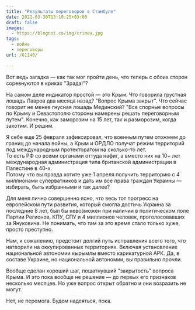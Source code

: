 ```yaml
---
title: "Результаты переговоров в Стамбуле"
date: 2022-03-30T13:10:25+03:00
draft: false
images:
  - https://blognot.co/img/crimea.jpg
tags:
  - война
  - переговоры
url: /61140/

---
```

Вот ведь загадка — как так мог пройти день, что теперь с обоих сторон соревнуются в криках "Зрада!"?

На самом деле индикатор простой — это Крым. Что говорила грустная лошадь Лавров два месяца назад? "Вопрос Крыма закрыт". Что сейчас говорит не менее гнусная лошадь Мединский? "Все спорные вопросы по Крыму и Севастополю стороны намерены решать переговорным путем".
Конечно, как заморозим на 15 лет, так и разморозим, когда захотим. И решим.

Я себе еще 25 февраля зафиксировал, что военным путем отожмем до границ до начала войны, а Крым и ОРДЛО получат режим территорий под международным протекторатом на сколько-то лет.  
То есть РФ со всеми органами оттуда нафиг, а вместо них на 10+ лет международная администрация типа британской администрации в Палестине в 40-х.  
Потому что вы правда хотите уже 1 апреля получить территорию с 4 миллионами суперватников и дать им все права граждан Украины — избирать, быть избранными и так далее? 

Для меня лично совершенно ясно, что весь тот прогресс на европейском пути развития, который смогла достичь Украина за последние 8 лет, был бы невозможен при наличии в политическом поле Партии Регионов, КПУ, СПУ и 4 миллионов человек, проголосовавших за Януковича. Не понимать, что там за это время стало только хуже, просто преступно.

Нам, к сожалению, предстоит долгий путь исправления всего того, что натворили на оккупированных территориях. Включая установление национальной автономии кырымлы вместо карикатурной АРК. Да, в составе Украине, но национальной автономии, вы правильно прочли.

Вообще сделан хороший шаг, пошатнувший "закрытость" вопроса Крыма. И это пока вообще не решение — до первых его признаков несколько месяцев. Но уже вопрос открыт обратно и они возразить не могут. 

Нет, не перемога. Будем надеяться, пока.
<!--more-->